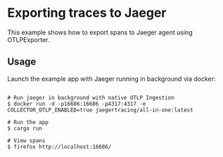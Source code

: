 # Exporting traces to Jaeger

This example shows how to export spans to Jaeger agent using OTLPExporter.

## Usage

Launch the example app with Jaeger running in background via docker:

```shell

# Run jaeger in background with native OTLP Ingestion
$ docker run -d -p16686:16686 -p4317:4317 -e COLLECTOR_OTLP_ENABLED=true jaegertracing/all-in-one:latest

# Run the app
$ cargo run

# View spans
$ firefox http://localhost:16686/
```
